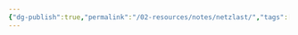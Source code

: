 ```yaml
---
{"dg-publish":true,"permalink":"/02-resources/notes/netzlast/","tags":["netzwerk","empty"],"noteIcon":""}
---
```


>